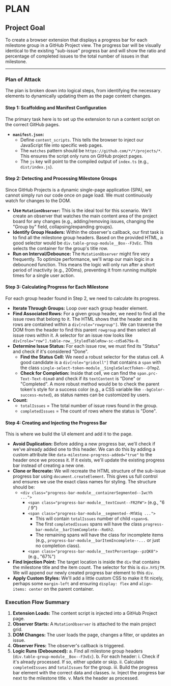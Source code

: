 # PLAN

## **Project Goal**

To create a browser extension that displays a progress bar for each milestone group in a GitHub Project view. The progress bar will be visually identical to the existing "sub-issue" progress bar and will show the ratio and percentage of completed issues to the total number of issues in that milestone.

---

### **Plan of Attack**

The plan is broken down into logical steps, from identifying the necessary elements to dynamically updating them as the page content changes.

#### **Step 1: Scaffolding and Manifest Configuration**

The primary task here is to set up the extension to run a content script on the correct GitHub pages.

* **`manifest.json`:**
  * Define `content_scripts`. This tells the browser to inject our JavaScript file into specific web pages.
  * The `matches` pattern should be `https://github.com/*/*/projects/*`. This ensures the script only runs on GitHub project pages.
  * The `js` key will point to the compiled output of `index.ts` (e.g., `dist/index.js`).

#### **Step 2: Detecting and Processing Milestone Groups**

Since GitHub Projects is a dynamic single-page application (SPA), we cannot simply run our code once on page load. We must continuously watch for changes to the DOM.

* **Use `MutationObserver`:** This is the ideal tool for this scenario. We'll create an observer that watches the main content area of the project board for any changes (e.g., adding/removing issues, changing the "Group by" field, collapsing/expanding groups).
* **Identify Group Headers:** Within the observer's callback, our first task is to find all the milestone group headers. Based on the provided HTML, a good selector would be `div.table-group-module__Box--F3vEc`. This selects the container for the group's title row.
* **Run on Interval/Debounce:** The `MutationObserver` might fire very frequently. To optimize performance, we'll wrap our main logic in a debounced function. This means the logic will only run after a short period of inactivity (e.g., 200ms), preventing it from running multiple times for a single user action.

#### **Step 3: Calculating Progress for Each Milestone**

For each group header found in Step 2, we need to calculate its progress.

* **Iterate Through Groups:** Loop over each group header element.
* **Find Associated Rows:** For a given group header, we need to find all the issue rows that belong to it. The HTML shows that the header and its rows are contained within a `div[role="rowgroup"]`. We can traverse the DOM from the header to find this parent `rowgroup` and then select all issue rows within it. A selector for an issue row looks like `div[role="row"].table-row__StyledTableRow-sc-cd5a679a-0`.
* **Determine Issue Status:** For each issue row, we must find its "Status" and check if it's considered "Done".
  * **Find the Status Cell:** We need a robust selector for the status cell. A good candidate is a `div[role="gridcell"]` that contains a `span` with the class `single-select-token-module__SingleSelectToken--DTmpZ`.
  * **Check for Completion:** Inside that cell, we can find the `span.prc-Text-Text-0ima0` and check if its `textContent` is "Done" or "Completed". A more robust method would be to check the parent token's style for a success color (e.g., a CSS variable like `--bgColor-success-muted`), as status names can be customized by users.
* **Count:**
  * `totalIssues` = The total number of issue rows found in the group.
  * `completedIssues` = The count of rows where the status is "Done".

#### **Step 4: Creating and Injecting the Progress Bar**

This is where we build the UI element and add it to the page.

* **Avoid Duplication:** Before adding a new progress bar, we'll check if we've already added one to this header. We can do this by adding a custom attribute like `data-milestone-progress-added="true"` to the header once we process it. If it exists, we'll update the existing progress bar instead of creating a new one.
* **Clone or Recreate:** We will recreate the HTML structure of the sub-issue progress bar using `document.createElement`. This gives us full control and ensures we use the exact class names for styling. The structure should be:
  * `<div class="progress-bar-module__containerSegmented--IwcYh ...">`
    * `<span class="progress-bar-module__textCount--FR2FW">` (e.g., "6 / 9")
    * `<span class="progress-bar-module__segmented--MfASq ...">`
      * This will contain `totalIssues` number of child `<span>`s.
      * The first `completedIssues` spans will have the class `progress-bar-module__barItemComplete--Ro6h2`.
      * The remaining spans will have the class for incomplete items (e.g., `progress-bar-module__barItemIncomplete--...` or just no completion class).
    * `<span class="progress-bar-module__textPercentage--pzQK8">` (e.g., "67%")
* **Find Injection Point:** The target location is inside the `div` that contains the milestone title and the item count. The selector for this is `div.hYSjTM`. We will append our newly created progress bar element to this `div`.
* **Apply Custom Styles:** We'll add a little custom CSS to make it fit nicely, perhaps some `margin-left` and ensuring `display: flex` and `align-items: center` on the parent container.

### **Execution Flow Summary**

1. **Extension Loads:** The content script is injected into a GitHub Project page.
2. **Observer Starts:** A `MutationObserver` is attached to the main project grid.
3. **DOM Changes:** The user loads the page, changes a filter, or updates an issue.
4. **Observer Fires:** The observer's callback is triggered.
5. **Logic Runs (Debounced):**
    a. Find all milestone group headers (`div.table-group-module__Box--F3vEc`).
    b. For each header:
        i. Check if it's already processed. If so, either update or skip.
        ii. Calculate `completedIssues` and `totalIssues` for the group.
        iii. Build the progress bar element with the correct data and classes.
        iv. Inject the progress bar next to the milestone title.
        v. Mark the header as processed.
